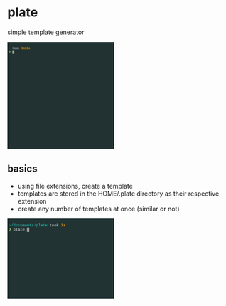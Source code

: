 # plate
simple template generator

<img src="imgs/plate-help.gif" alt="help message" width=240 height=240/>

## basics
- using file extensions, create a template
- templates are stored in the HOME/.plate directory as their respective extension
- create any number of templates at once (similar or not)

<img src="imgs/plate-test.gif" alt="simple test" width=240 height=180/>
